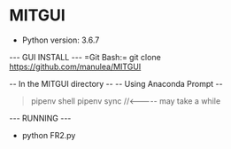 # MITGUI
- Python version: 3.6.7

--- GUI INSTALL ---
=Git Bash:=
git clone https://github.com/manulea/MITGUI

-- In the MITGUI directory --
-- Using Anaconda Prompt --
  > pipenv shell
  > pipenv sync //<----- may take a while

--- RUNNING ---

* python FR2.py

#
